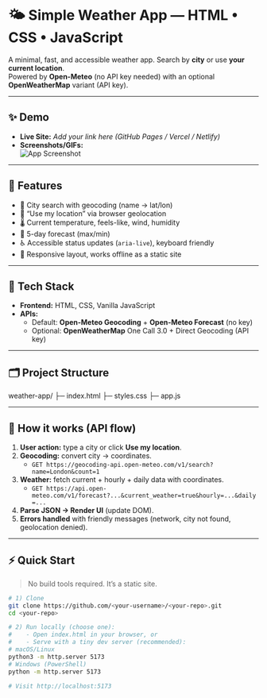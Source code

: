 # 🌤️ Simple Weather App — HTML • CSS • JavaScript

A minimal, fast, and accessible weather app. Search by **city** or use **your current location**.  
Powered by **Open-Meteo** (no API key needed) with an optional **OpenWeatherMap** variant (API key).

---

## ✨ Demo

- **Live Site:** _Add your link here (GitHub Pages / Vercel / Netlify)_
- **Screenshots/GIFs:**  
  ![App Screenshot](./assets/screenshot.png) <!-- replace with your image path -->

---

## 🚀 Features

- 🔎 City search with geocoding (name → lat/lon)  
- 📍 “Use my location” via browser geolocation  
- 🌡️ Current temperature, feels-like, wind, humidity  
- 📅 5-day forecast (max/min)  
- ♿ Accessible status updates (`aria-live`), keyboard friendly  
- 📱 Responsive layout, works offline as a static site

---

## 🧰 Tech Stack

- **Frontend:** HTML, CSS, Vanilla JavaScript  
- **APIs:** 
  - Default: **Open-Meteo Geocoding** + **Open-Meteo Forecast** (no key)  
  - Optional: **OpenWeatherMap** One Call 3.0 + Direct Geocoding (API key)

---

## 🗂️ Project Structure

weather-app/
├─ index.html
├─ styles.css
├─ app.js


---

## 🧠 How it works (API flow)

1. **User action:** type a city or click **Use my location**.  
2. **Geocoding:** convert city → coordinates.  
   - `GET https://geocoding-api.open-meteo.com/v1/search?name=London&count=1`
3. **Weather:** fetch current + hourly + daily data with coordinates.  
   - `GET https://api.open-meteo.com/v1/forecast?...&current_weather=true&hourly=...&daily=...`
4. **Parse JSON → Render UI** (update DOM).  
5. **Errors handled** with friendly messages (network, city not found, geolocation denied).

---

## ⚡ Quick Start

> No build tools required. It’s a static site.

```bash
# 1) Clone
git clone https://github.com/<your-username>/<your-repo>.git
cd <your-repo>

# 2) Run locally (choose one):
#    - Open index.html in your browser, or
#    - Serve with a tiny dev server (recommended):
# macOS/Linux
python3 -m http.server 5173
# Windows (PowerShell)
python -m http.server 5173

# Visit http://localhost:5173
